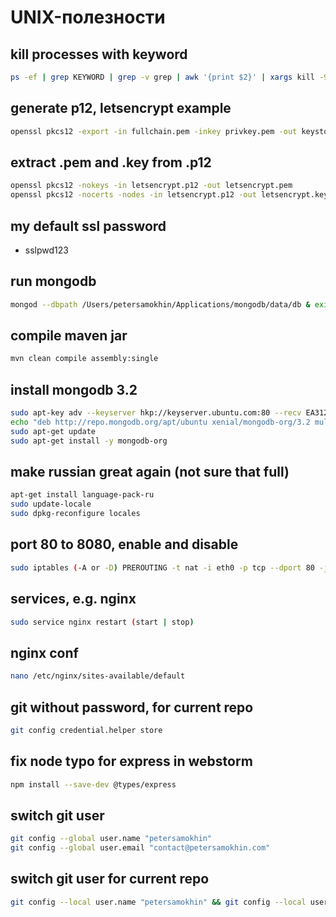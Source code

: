 # UNIX-полезности

## kill processes with keyword
```bash
ps -ef | grep KEYWORD | grep -v grep | awk '{print $2}' | xargs kill -9
```

## generate p12, letsencrypt example
```bash
openssl pkcs12 -export -in fullchain.pem -inkey privkey.pem -out keystore.p12 -name letsencrypt.petersamokhin.com -CAfile chain.pem -caname root
```

## extract .pem and .key from .p12
```bash
openssl pkcs12 -nokeys -in letsencrypt.p12 -out letsencrypt.pem
openssl pkcs12 -nocerts -nodes -in letsencrypt.p12 -out letsencrypt.key
```

## my default ssl password
- sslpwd123

## run mongodb
```bash
mongod --dbpath /Users/petersamokhin/Applications/mongodb/data/db & exit
```

## compile maven jar
```bash
mvn clean compile assembly:single
```

## install mongodb 3.2
```bash
sudo apt-key adv --keyserver hkp://keyserver.ubuntu.com:80 --recv EA312927
echo "deb http://repo.mongodb.org/apt/ubuntu xenial/mongodb-org/3.2 multiverse" | sudo tee /etc/apt/sources.list.d/mongodb-org-3.2.list
sudo apt-get update
sudo apt-get install -y mongodb-org
```

## make russian great again (not sure that full)
```bash
apt-get install language-pack-ru
sudo update-locale
sudo dpkg-reconfigure locales 
```

## port 80 to 8080, enable and disable
```bash
sudo iptables (-A or -D) PREROUTING -t nat -i eth0 -p tcp --dport 80 -j REDIRECT --to-port 8080
```

## services, e.g. nginx
```bash
sudo service nginx restart (start | stop)
```

## nginx conf
```bash
nano /etc/nginx/sites-available/default
```

## git without password, for current repo
```bash
git config credential.helper store
```

## fix node typo for express in webstorm
```bash
npm install --save-dev @types/express
```

## switch git user
```bash
git config --global user.name "petersamokhin"
git config --global user.email "contact@petersamokhin.com"
```

## switch git user for current repo
```bash
git config --local user.name "petersamokhin" && git config --local user.email "contact@petersamokhin.com"
```